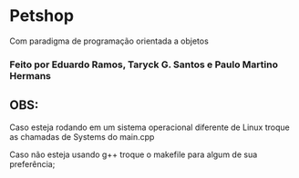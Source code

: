# Petshop

Com paradigma de programação orientada a objetos

### Feito por Eduardo Ramos, Taryck G. Santos e Paulo Martino Hermans

## OBS:

Caso esteja rodando em um sistema operacional diferente de Linux troque as chamadas de Systems do main.cpp

Caso não esteja usando g++ troque o makefile para algum de sua preferência;
